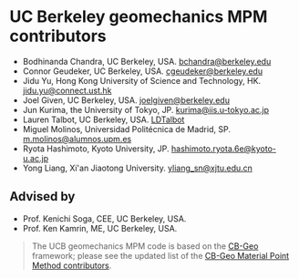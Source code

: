 # UC Berkeley geomechanics MPM contributors

* Bodhinanda Chandra, UC Berkeley, USA. [bchandra@berkeley.edu](bchandra@berkeley.edu)
* Connor Geudeker, UC Berkeley, USA. [cgeudeker@berkeley.edu ](cgeudeker@berkeley.edu)
* Jidu Yu, Hong Kong University of Science and Technology, HK. [jidu.yu@connect.ust.hk ](jidu.yu@connect.ust.hk)
* Joel Given, UC Berkeley, USA. [joelgiven@berkeley.edu](joelgiven@berkeley.edu)
* Jun Kurima, the University of Tokyo, JP. [kurima@iis.u-tokyo.ac.jp](kurima@iis.u-tokyo.ac.jp )
* Lauren Talbot, UC Berkeley, USA. [LDTalbot](https://github.com/LDTalbot)
* Miguel Molinos, Universidad Politécnica de Madrid, SP. [m.molinos@alumnos.upm.es](m.molinos@alumnos.upm.es)
* Ryota Hashimoto, Kyoto University, JP. [hashimoto.ryota.6e@kyoto-u.ac.jp](hashimoto.ryota.6e@kyoto-u.ac.jp)
* Yong Liang, Xi'an Jiaotong University. [yliang_sn@xjtu.edu.cn](yliang_sn@xjtu.edu.cn )

## Advised by
* Prof. Kenichi Soga, CEE, UC Berkeley, USA.
* Prof. Ken Kamrin, ME, UC Berkeley, USA.

> The UCB geomechanics MPM code is based on the [CB-Geo](https://github.com/cb-geo/mpm) framework; please see the updated list of the [CB-Geo Material Point Method contributors](https://github.com/cb-geo/mpm/blob/develop/AUTHORS.md).